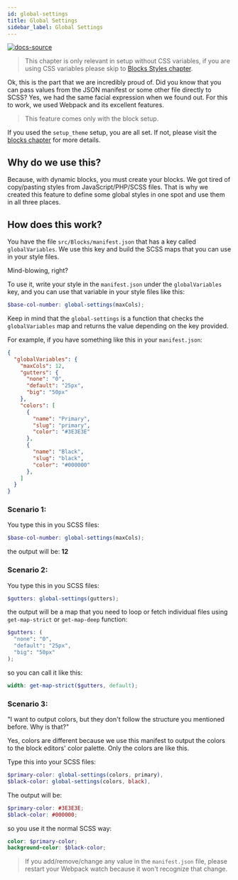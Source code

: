 ```yaml
---
id: global-settings
title: Global Settings
sidebar_label: Global Settings
---
```


[![docs-source](https://img.shields.io/badge/source-eigthshift--frontend--libs-yellow?style=for-the-badge&logo=javascript&labelColor=2a2a2a)](https://github.com/infinum/eightshift-frontend-libs)

> This chapter is only relevant in setup without CSS variables, if you are using CSS variables please skip to [Blocks Styles chapter](blocks-styles).

Ok, this is the part that we are incredibly proud of. Did you know that you can pass values from the JSON manifest or some other file directly to SCSS? Yes, we had the same facial expression when we found out. For this to work, we used Webpack and its excellent features.

> This feature comes only with the block setup.

If you used the `setup_theme` setup, you are all set. If not, please visit the [blocks chapter](blocks) for more details.

## Why do we use this?

Because, with dynamic blocks, you must create your blocks. We got tired of copy/pasting styles from JavaScript/PHP/SCSS files. That is why we created this feature to define some global styles in one spot and use them in all three places.

## How does this work?

You have the file `src/Blocks/manifest.json` that has a key called `globalVariables`. We use this key and build the SCSS maps that you can use in your style files.

Mind-blowing, right?

To use it, write your style in the `manifest.json` under the `globalVariables` key, and you can use that variable in your style files like this:

```scss
$base-col-number: global-settings(maxCols);
```

Keep in mind that the `global-settings` is a function that checks the `globalVariables` map and returns the value depending on the key provided.

For example, if you have something like this in your `manifest.json`:

```json
{
  "globalVariables": {
    "maxCols": 12,
    "gutters": {
      "none": "0",
      "default": "25px",
      "big": "50px"
    },
    "colors": [
      {
        "name": "Primary",
        "slug": "primary",
        "color": "#3E3E3E"
      },
      {
        "name": "Black",
        "slug": "black",
        "color": "#000000"
      },
    ]
  }
}
```

### Scenario 1:

You type this in you SCSS files:

```scss
$base-col-number: global-settings(maxCols);
```

the output will be: **12**

### Scenario 2:

You type this in you SCSS files:

```scss
$gutters: global-settings(gutters);
```

the output will be a map that you need to loop or fetch individual files using `get-map-strict` or `get-map-deep` function:

```scss
$gutters: (
  "none": "0",
  "default": "25px",
  "big": "50px"
);
```

so you can call it like this:

```scss
width: get-map-strict($gutters, default);
```

### Scenario 3:

"I want to output colors, but they don't follow the structure you mentioned before. Why is that?"

Yes, colors are different because we use this manifest to output the colors to the block editors' color palette. Only the colors are like this.

Type this into your SCSS files:

```scss
$primary-color: global-settings(colors, primary),
$black-color: global-settings(colors, black),
```

The output will be:

```scss
$primary-color: #3E3E3E;
$black-color: #000000;
```

so you use it the normal SCSS way:

```scss
color: $primary-color;
background-color: $black-color;
```

> If you add/remove/change any value in the `manifest.json` file, please restart your Webpack watch because it won't recognize that change.
